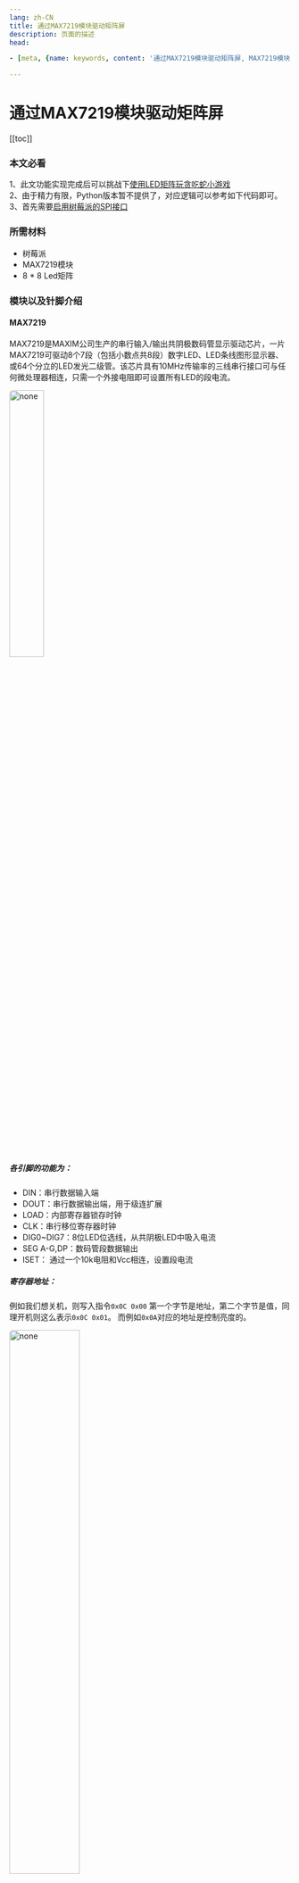 ```yaml
---
lang: zh-CN  
title: 通过MAX7219模块驱动矩阵屏             
description: 页面的描述  
head:

- [meta, {name: keywords, content: '通过MAX7219模块驱动矩阵屏, MAX7219模块, 树莓派, Led矩阵'}]

---
```


# 通过MAX7219模块驱动矩阵屏

[[toc]]

### 本文必看

1、此文功能实现完成后可以挑战下[使用LED矩阵玩贪吃蛇小游戏](使用LED矩阵玩贪吃蛇小游戏.md)  
2、由于精力有限，Python版本暂不提供了，对应逻辑可以参考如下代码即可。  
3、首先需要[启用树莓派的SPI接口](启用树莓派的SPI接口.md)


### 所需材料

- 树莓派
- MAX7219模块
- 8 * 8 Led矩阵

### 模块以及针脚介绍

#### MAX7219

MAX7219是MAXIM公司生产的串行输入/输出共阴极数码管显示驱动芯片，一片MAX7219可驱动8个7段（包括小数点共8段）数字LED、LED条线图形显示器、或64个分立的LED发光二级管。该芯片具有10MHz传输率的三线串行接口可与任何微处理器相连，只需一个外接电阻即可设置所有LED的段电流。

<img src="https://oss-xuxin.oss-cn-beijing.aliyuncs.com/blog/img/lOqudg.png" alt="none" style="width: 35%;height: 35%;border-radius: 6px;">

##### 各引脚的功能为：

- DIN：串行数据输入端  
- DOUT：串行数据输出端，用于级连扩展  
- LOAD：内部寄存器锁存时钟  
- CLK：串行移位寄存器时钟  
- DIG0~DIG7：8位LED位选线，从共阴极LED中吸入电流  
- SEG A-G,DP：数码管段数据输出  
- ISET： 通过一个10k电阻和Vcc相连，设置段电流

##### 寄存器地址：

例如我们想关机，则写入指令`0x0C 0x00` 第一个字节是地址，第二个字节是值，同理开机则这么表示`0x0C 0x01`。
而例如`0x0A`对应的地址是控制亮度的。

<img src="https://oss-xuxin.oss-cn-beijing.aliyuncs.com/blog/img/fbpKfn.png" alt="none" style="width: 50%;height: 50%;border-radius: 6px;">


### 电路连接图

树莓派、MAX7219模块连接图

<img src="https://oss-xuxin.oss-cn-beijing.aliyuncs.com/blog/img/MAX7219.drawio.png" alt="none" style="width: 70%;height: 55%;border-radius: 6px;">


### 字符点阵

我们想在矩阵屏输出一个`A`怎么表示呢？

```text:no-line-numbers
{0x00, 0x7C, 0x7E, 0x13, 0x13, 0x7E, 0x7C, 0x00}, //  ' A '
```

为什么是这样的数据表示呢？因为16进制的`0x7C`进制转为8位数的二进制为`01111100`，我们把这8个16进制全部转换后得到如下阵列：

```text:no-line-numbers
0  0  0  0  0  0  0  0
0  1  1  1  1  1  0  0
0  1  1  1  1  1  1  0
0  0  0  1  0  0  1  1
0  0  0  1  0  0  1  1
0  1  1  1  1  1  1  0
0  1  1  1  1  1  0  0
0  0  0  0  0  0  0  0
```

试想一下，我们平常的显示器编码是有多么复杂才能显示那么多五颜六色的图案！

### 测试程序

首先通过二维数组排列我们想要的图形，坐标为1的点亮，为0的熄灭。

```text:no-line-numbers
{0, 0, 1, 1, 1, 1, 0, 0},
{0, 1, 0, 0, 0, 0, 1, 0},
{1, 0, 1, 0, 0, 1, 0, 1},
{1, 0, 0, 0, 0, 0, 0, 1},
{1, 0, 1, 0, 0, 1, 0, 1},
{1, 0, 0, 1, 1, 0, 0, 1},
{0, 1, 0, 0, 0, 0, 1, 0},
{0, 0, 1, 1, 1, 1, 0, 0}
```

转为16进制字符点阵得到如下数组

```text:no-line-numbers
{0x3c, 0x42, 0xa5, 0x81, 0xa5, 0x99, 0x42, 0x3c}
```

程序启动类如下，点击启动后即可看到屏幕上出现一个笑脸😊图案，当然你也可以通过这个二维数组，输出想要的图案或者文字。

```java
import com.pi4j.io.gpio.GpioController;
import com.pi4j.io.spi.SpiChannel;
import com.pi4j.io.spi.SpiDevice;
import com.pi4j.io.spi.SpiFactory;
import org.example.Application;
import org.example.components.MAX7219;

/**
 * 〈SmilingFaceApp〉
 *
 * @author 丁乾文
 * @date 2022/5/29 01:22
 * @since 1.0.0
 */
public class SmilingFaceApp extends Application {

    public static int[][] xl1 = {
            {0, 0, 1, 1, 1, 1, 0, 0},
            {0, 1, 0, 0, 0, 0, 1, 0},
            {1, 0, 1, 0, 0, 1, 0, 1},
            {1, 0, 0, 0, 0, 0, 0, 1},
            {1, 0, 1, 0, 0, 1, 0, 1},
            {1, 0, 0, 1, 1, 0, 0, 1},
            {0, 1, 0, 0, 0, 0, 1, 0},
            {0, 0, 1, 1, 1, 1, 0, 0}
    };
    public static char[] xl2 = {0x3c, 0x42, 0xa5, 0x81, 0xa5, 0x99, 0x42, 0x3c};

    public SmilingFaceApp(GpioController gpio) {
        super(gpio);
    }

    @Override
    public void execute() throws Exception {
        // 初始化屏幕
        SpiDevice spiDevice = SpiFactory.getInstance(SpiChannel.CS0, SpiDevice.DEFAULT_SPI_SPEED, SpiDevice.DEFAULT_SPI_MODE);
        MAX7219 max7219 = new MAX7219(spiDevice);
        // 设置亮度
        max7219.setBrightness(11);
        // 先清除屏幕
        max7219.clear().refresh();
        // 开机
        max7219.setEnabled(true);

        // 2进制方式
        // max7219.push(xl1);
        // 16进制方式
        max7219.push(xl2);

        Thread.sleep(10000);
        max7219.setEnabled(false);
    }

}
```

完整代码见：[pi4j-demo](https://gitee.com/qwding/pi4j-demo)  



<Comment></Comment>
